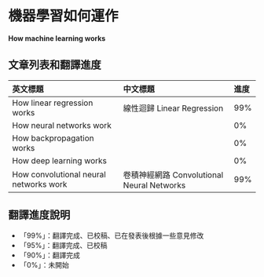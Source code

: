 # 機器學習如何運作

**How machine learning works**

## 文章列表和翻譯進度

| 英文標題 | 中文標題 | 進度 |
| :--- | :--- | :--- |
| How linear regression works | 線性迴歸 Linear Regression | 99% |
| How neural networks work |  | 0% |
| How backpropagation works |  | 0% |
| How deep learning works |  | 0% |
| How convolutional neural networks work | 卷積神經網路 Convolutional Neural Networks | 99% |

## 翻譯進度說明

* 「99%」：翻譯完成、已校稿、已在發表後根據一些意見修改
* 「95%」：翻譯完成、已校稿
* 「90%」：翻譯完成
* 「0%」：未開始



